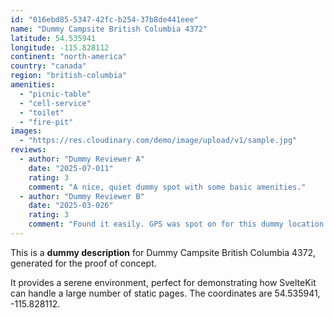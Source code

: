 ```yaml
---
id: "016ebd85-5347-42fc-b254-37b8de441eee"
name: "Dummy Campsite British Columbia 4372"
latitude: 54.535941
longitude: -115.828112
continent: "north-america"
country: "canada"
region: "british-columbia"
amenities:
  - "picnic-table"
  - "cell-service"
  - "toilet"
  - "fire-pit"
images:
  - "https://res.cloudinary.com/demo/image/upload/v1/sample.jpg"
reviews:
  - author: "Dummy Reviewer A"
    date: "2025-07-011"
    rating: 3
    comment: "A nice, quiet dummy spot with some basic amenities."
  - author: "Dummy Reviewer B"
    date: "2025-03-026"
    rating: 3
    comment: "Found it easily. GPS was spot on for this dummy location."
---
```


This is a **dummy description** for Dummy Campsite British Columbia 4372, generated for the proof of concept.

It provides a serene environment, perfect for demonstrating how SvelteKit can handle a large number of static pages. The coordinates are 54.535941, -115.828112.
